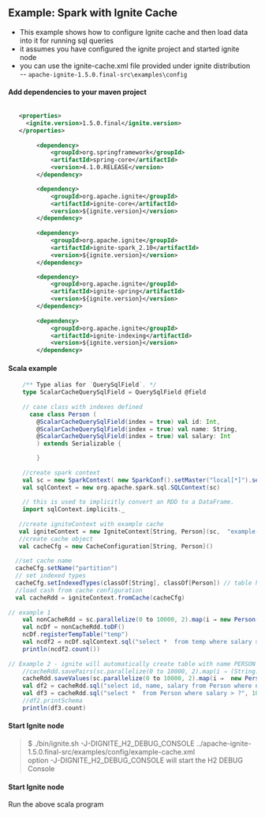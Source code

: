 ## Example: Spark with Ignite Cache
- This example shows how to configure Ignite cache and then load data into it for running sql queries   
- it assumes you have configured the ignite project and started ignite node   
- you can use the ignite-cache.xml file provided under ignite distribution   
-- `apache-ignite-1.5.0.final-src\examples\config   `


#### Add dependencies to your maven project

```xml

   <properties>
     <ignite.version>1.5.0.final</ignite.version>
   </properties>
   
	    <dependency>
			<groupId>org.springframework</groupId>
			<artifactId>spring-core</artifactId>
			<version>4.1.0.RELEASE</version>
	    </dependency>

 		<dependency>
		    <groupId>org.apache.ignite</groupId>
		    <artifactId>ignite-core</artifactId>
		    <version>${ignite.version}</version>
		</dependency> 
		
		<dependency>
			<groupId>org.apache.ignite</groupId>
			<artifactId>ignite-spark_2.10</artifactId>
			<version>${ignite.version}</version>
		</dependency>

		<dependency>
		    <groupId>org.apache.ignite</groupId>
		    <artifactId>ignite-spring</artifactId>
		    <version>${ignite.version}</version>
		</dependency>
		
		<dependency>
		    <groupId>org.apache.ignite</groupId>
		    <artifactId>ignite-indexing</artifactId>
		    <version>${ignite.version}</version>
		</dependency> 	    

```
#### Scala example

```scala
    /** Type alias for `QuerySqlField`. */
    type ScalarCacheQuerySqlField = QuerySqlField @field
    
    // case class with indexes defined
      case class Person (
        @ScalarCacheQuerySqlField(index = true) val id: Int,
        @ScalarCacheQuerySqlField(index = true) val name: String,
        @ScalarCacheQuerySqlField(index = true) val salary: Int
        ) extends Serializable {

        }
        
    //create spark context    
    val sc = new SparkContext( new SparkConf().setMaster("local[*]").setAppName("IgniteSparkExample"))
    val sqlContext = new org.apache.spark.sql.SQLContext(sc)
    
    // this is used to implicitly convert an RDD to a DataFrame.
    import sqlContext.implicits._    
    
   //create igniteContext with example cache    
   val igniteContext = new IgniteContext[String, Person](sc,  "example-cache.xml")
   //create cache object
   val cacheCfg = new CacheConfiguration[String, Person]()
   
  //set cache name 
  cacheCfg.setName("partition")
  // set indexed types
  cacheCfg.setIndexedTypes(classOf[String], classOf[Person]) // table has "Person" name
  //load cash from cache configuration
  val cacheRdd = igniteContext.fromCache(cacheCfg)
  
// example 1
    val nonCacheRdd = sc.parallelize(0 to 10000, 2).map(i ⇒ new Person(i, "name" + i, i * 100))
    val ncDf = nonCacheRdd.toDF()
    ncDf.registerTempTable("temp")
    val ncdf2 = ncDf.sqlContext.sql("select *  from temp where salary > 1000")
    println(ncdf2.count())  
    
// Example 2 - ignite will automatically create table with name PERSON and index keys as defined in case class
    //cacheRdd.savePairs(sc.parallelize(0 to 10000, 2).map(i ⇒ (String.valueOf(i), new Person(i, "name" + i, i * 100))))
    cacheRdd.saveValues(sc.parallelize(0 to 10000, 2).map(i ⇒  new Person(i, "name" + i, i * 100)))
    val df2 = cacheRdd.sql("select id, name, salary from Person where name = ? and salary = ?", "name50", 5000)
    val df3 = cacheRdd.sql("select *  from Person where salary > ?", 1000)
    //df2.printSchema
    println(df3.count)    
```

#### Start Ignite node
>$ ./bin/ignite.sh -J-DIGNITE_H2_DEBUG_CONSOLE ../apache-ignite-1.5.0.final-src/examples/config/example-cache.xml   
option -J-DIGNITE_H2_DEBUG_CONSOLE will start the H2 DEBUG Console

#### Start Ignite node
Run the above scala program

